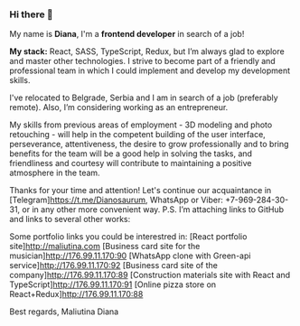 ### Hi there 👋

My name is **Diana**, I'm a **frontend developer** in search of a job! 

**My stack:** 
React, SASS, TypeScript, Redux, but I’m always glad to explore and master other technologies. 
I strive to become part of a friendly and professional team in which I could implement and develop my development skills. 

I've relocated to Belgrade, Serbia and I am in search of a  job (preferably remote). Also, I’m considering working as an entrepreneur.

My skills from previous areas of employment - 3D modeling and photo retouching - will help in the competent building of the user interface, perseverance, attentiveness, the desire to grow professionally and to bring benefits for the team will be a good help in solving the tasks, and friendliness and courtesy will contribute to maintaining a positive atmosphere in the team.

Thanks for your time and attention! 
Let's continue our acquaintance in [Telegram]https://t.me/Dianosaurum, WhatsApp or Viber: +7-969-284-30-31, or in any other more convenient way.
P.S. I’m attaching links to GitHub and links to several other works:

Some portfolio links you could be interestred in:
[React portfolio site]http://maliutina.com
[Business card site for the musician]http://176.99.11.170:90
[WhatsApp clone with Green-api service]http://176.99.11.170:92
[Business card site of the company]http://176.99.11.170:89
[Construction materials site with React and TypeScript]http://176.99.11.170:91
[Online pizza store on React+Redux]http://176.99.11.170:88

Best regards,
Maliutina Diana
